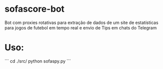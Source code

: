 # sofascore-bot

Bot com proxies rotativas para extração de dados de um site de estatísticas para jogos de futebol em tempo real e envio de Tips em chats do Telegram
<h1>Uso:</h1>
```
cd ./src/
python sofaspy.py
```
